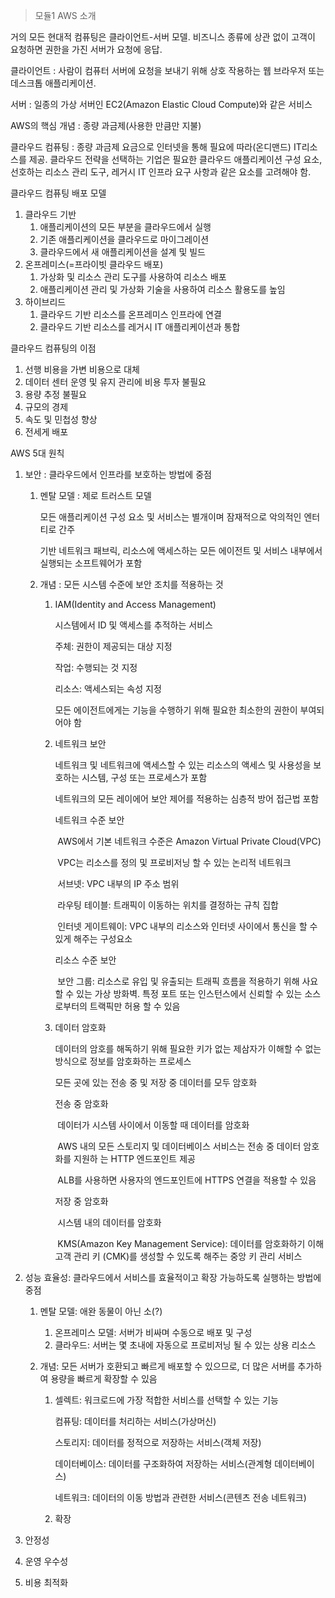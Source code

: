 > 모듈1 AWS 소개



거의 모든 현대적 컴퓨팅은 클라이언트-서버 모델. 비즈니스 종류에 상관 없이 고객이 요청하면 권한을 가진 서버가 요청에 응답.

클라이언트 : 사람이 컴퓨터 서버에 요청을 보내기 위해 상호 작용하는 웹 브라우저 또는 데스크톱 애플리케이션.

서버 : 일종의 가상 서버인 EC2(Amazon Elastic Cloud Compute)와 같은 서비스

AWS의 핵심 개념 : 종량 과금제(사용한 만큼만 지불)

클라우드 컴퓨팅 : 종량 과금제 요금으로 인터넷을 통해 필요에 따라(온디맨드) IT리소스를 제공. 클라우드 전략을 선택하는 기업은 필요한 클라우드 애플리케이션 구성 요소, 선호하는 리소스 관리 도구, 레거시 IT 인프라 요구 사항과 같은 요소를 고려해야 함.



클라우드 컴퓨팅 배포 모델

1) 클라우드 기반
   1) 애플리케이션의 모든 부분을 클라우드에서 실행
   2) 기존 애플리케이션을 클라우드로 마이그레이션
   3) 클라우드에서 새 애플리케이션을 설계 및 빌드
2) 온프레미스(=프라이빗 클라우드 배포)
   1) 가상화 및 리소스 관리 도구를 사용하여 리소스 배포
   2) 애플리케이션 관리 및 가상화 기술을 사용하여 리소스 활용도를 높임
3) 하이브리드
   1) 클라우드 기반 리소스를 온프레미스 인프라에 연결
   2) 클라우드 기반 리소스를 레거시 IT 애플리케이션과 통합



클라우드 컴퓨팅의 이점

1. 선행 비용을 가변 비용으로 대체
2. 데이터 센터 운영 및 유지 관리에 비용 투자 불필요
3. 용량 추정 불필요
4. 규모의 경제
5. 속도 및 민첩성 향상
6. 전세게 배포



AWS 5대 원칙

1. 보안 : 클라우드에서 인프라를 보호하는 방법에 중점

   1. 멘탈 모델 : 제로 트러스트 모델

      모든 애플리케이션 구성 요소 및 서비스는 별개이며 잠재적으로 악의적인 엔터티로 간주

      기반 네트워크 패브릭, 리소스에 액세스하는 모든 에이전트 및 서비스 내부에서 실행되는 소프트웨어가 포함

   2. 개념 : 모든 시스템 수준에 보안 조치를 적용하는 것

      1. IAM(Identity and Access Management)

         시스템에서 ID 및 액세스를 추적하는 서비스

         주체: 권한이 제공되는 대상 지정

         작업: 수행되는 것 지정

         리소스: 액세스되는 속성 지정

         모든 에이전트에게는 기능을 수행하기 위해 필요한 최소한의 권한이 부여되어야 함

      2. 네트워크 보안

         네트워크 및 네트워크에 액세스할 수 있는 리소스의 액세스 및 사용성을 보호하는 시스템, 구성 또는 프로세스가 포함

         네트워크의 모든 레이에어 보안 제어를 적용하는 심층적 방어 접근법 포함

         네트워크 수준 보안

         ​	AWS에서 기본 네트워크 수준은 Amazon Virtual Private Cloud(VPC)

         ​	VPC는 리소스를 정의 및 프로비저닝 할 수 있는 논리적 네트워크

         ​	서브넷: VPC 내부의 IP 주소 범위

         ​	라우팅 테이블: 트래픽이 이동하는 위치를 결정하는 규칙 집합

         ​	인터넷 게이트웨이: VPC 내부의 리소스와 인터넷 사이에서 통신을 할 수 있게 해주는 	구성요소

         리소스 수준 보안

         ​	보안 그룹: 리소스로 유입 및 유출되는 트래픽 흐름을 적용하기 위해 사요할 수 있는 	가상 방화벽. 특정 포트 또는 인스턴스에서 신뢰할 수 있는 소스로부터의 트랙픽만 	허용 할 수 있음

      3. 데이터 암호화

         데이터의 암호를 해독하기 위해 필요한 키가 없는 제삼자가 이해할 수 없는 방식으로 정보를 암호화하는 프로세스

         모든 곳에 있는 전송 중 및 저장 중 데이터를 모두 암호화

         전송 중 암호화

         ​	데이터가 시스템 사이에서 이동할 때 데이터를 암호화

         ​	AWS 내의 모든 스토리지 및 데이터베이스 서비스는 전송 중 데이터 암호화를 지원하	는 HTTP 엔드포인트 제공

         ​	ALB를 사용하면 사용자의 엔드포인트에 HTTPS 연결을 적용할  수 있음

         저장 중 암호화

         ​	시스템 내의 데이터를 암호화

         ​	KMS(Amazon Key Management Service): 데이터를 암호화하기 이해 고객 관리 키	(CMK)를 생성할 수 있도록 해주는 중앙 키 관리 서비스

2. 성능 효율성: 클라우드에서 서비스를 효율적이고 확장 가능하도록 실행하는 방법에 중점

   1. 멘탈 모델: 애완 동물이 아닌 소(?)

      1. 온프레미스 모델: 서버가 비싸며 수동으로 배포 및 구성
      2. 클라우드: 서버는 몇 초내에 자동으로 프로비저닝 될 수 있는 상용 리소스

   2. 개념: 모든 서버가 호환되고 빠르게 배포할 수 있으므로, 더 많은 서버를 추가하여 용량을 빠르게 확장할 수 있음

      1. 셀렉트: 워크로드에 가장 적합한 서비스를 선택할 수 있는 기능

         컴퓨팅: 데이터를 처리하는 서비스(가상머신)

         스토리지: 데이터를 정적으로 저장하는 서비스(객체 저장)

         데이터베이스: 데이터를 구조화하여 저장하는 서비스(관계형 데이터베이스)

         네트워크: 데이터의 이동 방법과 관련한 서비스(콘텐츠 전송 네트워크)

      2. 확장

3. 안정성

4. 운영 우수성

5. 비용 최적화